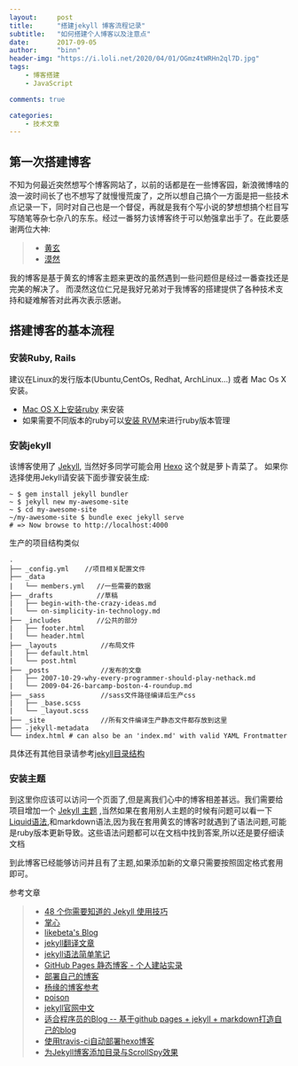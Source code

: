 ```yaml
---
layout:     post
title:      "搭建jekyll 博客流程记录"
subtitle:   "如何搭建个人博客以及注意点"
date:       2017-09-05
author:     "binn"
header-img: "https://i.loli.net/2020/04/01/OGmz4tWRHn2ql7D.jpg"
tags:
    - 博客搭建
    - JavaScript

comments: true

categories:
    - 技术文章
---
```


## 第一次搭建博客

不知为何最近突然想写个博客网站了，以前的话都是在一些博客园，新浪微博啥的浪一波时间长了也不想写了就慢慢荒废了，之所以想自己搞个一方面是把一些技术点记录一下，同时对自己也是一个督促，再就是我有个写小说的梦想想搞个栏目写写随笔等杂七杂八的东东。经过一番努力该博客终于可以勉强拿出手了。在此要感谢两位大神:
> * [黄玄](http://huangxuan.me/)
> * [漠然](https://mritd.me/)

我的博客是基于黄玄的博客主题来更改的虽然遇到一些问题但是经过一番查找还是完美的解决了。
而漠然这位仁兄是我好兄弟对于我博客的搭建提供了各种技术支持和疑难解答对此再次表示感谢。


## 搭建博客的基本流程

### 安装Ruby, Rails
建议在Linux的发行版本(Ubuntu,CentOs, Redhat, ArchLinux...) 或者 Mac Os X安装。

* [Mac OS X上安装ruby](https://github.com/ruby-china/homeland/wiki/Mac-OS-X-%E4%B8%8A%E5%AE%89%E8%A3%85-Ruby) 来安装
* 如果需要不同版本的ruby可以[安装 RVM](https://ruby-china.org/wiki/install_ruby_guide)来进行ruby版本管理

### 安装jekyll
该博客使用了 [Jekyll](https://jekyllrb.com/), 当然好多同学可能会用 [Hexo](https://hexo.io/themes/) 这个就是萝卜青菜了。
如果你选择使用Jekyll请安装下面步骤安装生成:

```shell
~ $ gem install jekyll bundler
~ $ jekyll new my-awesome-site
~ $ cd my-awesome-site
~/my-awesome-site $ bundle exec jekyll serve
# => Now browse to http://localhost:4000

```
生产的项目结构类似
```
.
├── _config.yml    //项目相关配置文件
├── _data
|   └── members.yml   //一些需要的数据
├── _drafts           //草稿
|   ├── begin-with-the-crazy-ideas.md
|   └── on-simplicity-in-technology.md
├── _includes         //公共的部分
|   ├── footer.html
|   └── header.html
├── _layouts           //布局文件
|   ├── default.html
|   └── post.html
├── _posts             //发布的文章
|   ├── 2007-10-29-why-every-programmer-should-play-nethack.md
|   └── 2009-04-26-barcamp-boston-4-roundup.md
├── _sass              //sass文件路径编译后生产css
|   ├── _base.scss
|   └── _layout.scss
├── _site              //所有文件编译生产静态文件都存放到这里
├── .jekyll-metadata
└── index.html # can also be an 'index.md' with valid YAML Frontmatter
```
具体还有其他目录请参考[jekyll目录结构](https://jekyllrb.com/docs/structure/)


### 安装主题
到这里你应该可以访问一个页面了,但是离我们心中的博客相差甚远。我们需要给项目增加一个 [Jekyll 主题](http://jekyllthemes.org/) ,当然如果在套用别人主题的时候有问题可以看一下
[Liquid语法](http://www.jianshu.com/p/4224b8ea0ec0),和markdown语法,因为我在套用黄玄的博客时就遇到了语法问题,可能是ruby版本更新导致。这些语法问题都可以在文档中找到答案,所以还是要仔细读文档

到此博客已经能够访问并且有了主题,如果添加新的文章只需要按照固定格式套用即可。



参考文章

> * [48 个你需要知道的 Jekyll 使用技巧
](https://crispgm.com/page/48-tips-for-jekyll-you-should-know.html)
> * [掌心](http://www.zhanxin.info/journal/)
> * [likebeta's Blog
](https://blog.ixxoo.me/)
> * [jekyll翻译文章](http://blog.csdn.net/maoxunxing/article/details/40479753)
> * [jekyll语法简单笔记](http://ibloodline.com/articles/2014/12/15/jekyll-syntax.html)
> * [GitHub Pages 静态博客 - 个人建站实录
](http://alfred-sun.github.io/blog/2014/12/05/github-pages/)
> * [部署自己的博客](http://harttle.com/2013/10/18/github-homepage-tutorial.html)
> * [杨缘的博客参考](https://mritd.me/2017/02/25/jekyll-blog-+-travis-ci-auto-deploy/)
> * [poison](http://yerl.cn/blog/use-jekyll-build-your-blog)
> * [jekyll官网中文](http://jekyllcn.com/docs/plugins/)
> * [适合程序员的Blog -- 基于github pages + jekyll + markdown打造自己的blog](http://www.thomaszhao.cn/2015/01/08/how-do-i-build-this-jekyll-blog/)
> * [使用travis-ci自动部署hexo博客](http://www.w3cboy.com/post/2016/03/travisci-hexo-deploy/)
> * [为Jekyll博客添加目录与ScrollSpy效果](http://t.hengwei.me/post/%E4%B8%BAjekyll%E5%8D%9A%E5%AE%A2%E6%B7%BB%E5%8A%A0%E7%9B%AE%E5%BD%95%E4%B8%8Escrollspy%E6%95%88%E6%9E%9C.html)


